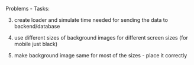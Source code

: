 Problems - Tasks:

3. create loader and simulate time needed for sending the data to backend/database

4. use different sizes of background images for different screen sizes (for mobile just black)

5. make background image same for most of the sizes - place it correctly

